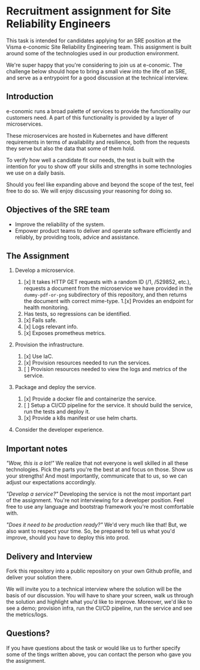 # Recruitment assignment for Site Reliability Engineers

This task is intended for candidates applying for an SRE position at the Visma 
e-conomic Site Reliability Engineering team. This assignment is built around some of the 
technologies used in our production environment.

We're super happy that you're considering to join us at e-conomic. The 
challenge below should hope to bring a small view into the life of an SRE, 
and serve as a entrypoint for a good discussion at the technical interview.

## Introduction

e-conomic runs a broad palette of services to provide the functionality our customers need.
A part of this functionality is provided by a layer of microservices. 

These microservices are hosted in Kubernetes and have different requirements in 
terms of availability and resilience, both from the requests they serve but also
the data that some of them hold.

To verify how well a candidate fit our needs, the test is built with the 
intention for you to show off your skills and strengths in some technologies we use on a
daily basis.  

Should you feel like expanding above and beyond the scope of the test, feel free
to do so. We will enjoy discussing your reasoning for doing so.

## Objectives of the SRE team

* Improve the reliability of the system.
* Empower product teams to deliver and operate software efficiently and reliably, 
by providing tools, advice and assistance. 

## The Assignment

1. Develop a microservice.
	1. [x] It takes HTTP GET requests with a random ID (/1, /529852, etc.), requests a 
  document from the microservice we have provided in the `dummy-pdf-or-png` 
  subdirectory of this repository, and then returns the document with correct 
  mime-type.
	1.[x] Provides an endpoint for health monitoring.
	1. Has tests, so regressions can be identified.
	1. [x] Fails safe.
	1. [x] Logs relevant info.
	1. [x] Exposes prometheus metrics.



1. Provision the infrastructure.
	1. [x] Use IaC.
	1. [x] Provision resources needed to run the services.
	1. [ ] Provision resources needed to view the logs and metrics of the service.



1. Package and deploy the  service. 
	1. [x] Provide a docker file and containerize the service. 
	1. [ ] Setup a CI/CD pipeline for the service. It should build the service, 
	run the tests and deploy it.
	1. [x] Provide a k8s manifest or use helm charts.


1. Consider the developer experience.

## Important notes

_"Wow, this is a lot!"_
We realize that not everyone is well skilled in all these technologies. 
Pick the parts you're the best at and focus on those. Show us your strengths! 
And most importantly, communicate that to us, so we can adjust our expectations accordingly.

_"Develop a service?"_
Developing the service is not the most important part of the assignment. 
You're not interviewing for a developer position. Feel free to use any language
and bootstrap framework you're most comfortable with.

_"Does it need to be production ready?"_
We'd very much like that! But, we also want to respect your time. So, be prepared
to tell us what you'd improve, should you have to deploy this into prod. 

## Delivery and Interview

Fork this repository into a public repository on your own Github profile, and 
deliver your solution there.

We will invite you to a technical interview where the solution will 
be the basis of our discussion. You will have to share your screen,
walk us through the solution and highlight what you'd like to improve. 
Moreover, we'd like to see a demo; provision infra, run the CI/CD pipeline, 
run the service and see the metrics/logs.

## Questions?
If you have questions about the task or would like us to further specify some of
the tings written above, you can contact the person who gave you the assignment.